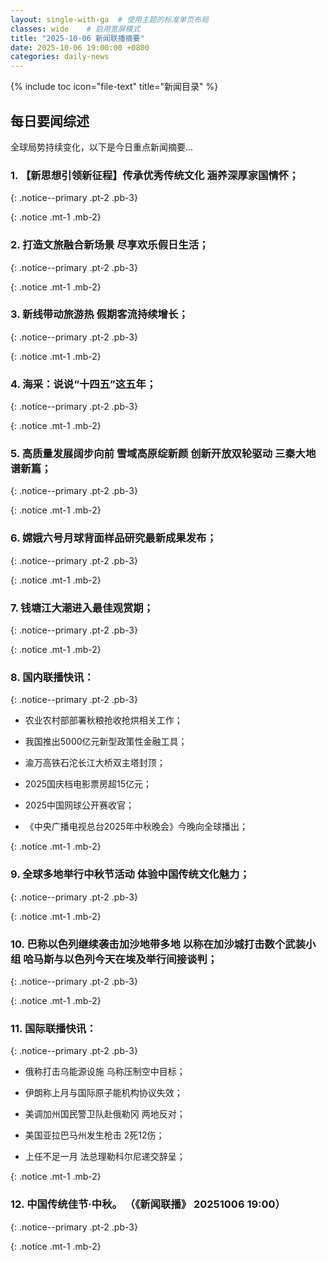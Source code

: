 ```yaml
---
layout: single-with-ga  # 使用主题的标准单页布局
classes: wide    # 启用宽屏模式
title: "2025-10-06 新闻联播摘要"
date: 2025-10-06 19:00:00 +0800
categories: daily-news
---
```


{% include toc icon="file-text" title="新闻目录" %}
   
## 每日要闻综述

全球局势持续变化，以下是今日重点新闻摘要...

### 1. 【新思想引领新征程】传承优秀传统文化 涵养深厚家国情怀； 

{: .notice--primary .pt-2 .pb-3}

{: .notice .mt-1 .mb-2}

### 2. 打造文旅融合新场景 尽享欢乐假日生活； 

{: .notice--primary .pt-2 .pb-3}

{: .notice .mt-1 .mb-2}

### 3. 新线带动旅游热 假期客流持续增长； 

{: .notice--primary .pt-2 .pb-3}

{: .notice .mt-1 .mb-2}

### 4. 海采：说说“十四五”这五年； 

{: .notice--primary .pt-2 .pb-3}

{: .notice .mt-1 .mb-2}

### 5. 高质量发展阔步向前 雪域高原绽新颜 创新开放双轮驱动 三秦大地谱新篇； 

{: .notice--primary .pt-2 .pb-3}

{: .notice .mt-1 .mb-2}

### 6. 嫦娥六号月球背面样品研究最新成果发布； 

{: .notice--primary .pt-2 .pb-3}

{: .notice .mt-1 .mb-2}

### 7. 钱塘江大潮进入最佳观赏期； 

{: .notice--primary .pt-2 .pb-3}

{: .notice .mt-1 .mb-2}

### 8. 国内联播快讯： 

{: .notice--primary .pt-2 .pb-3}

- 农业农村部部署秋粮抢收抢烘相关工作；

- 我国推出5000亿元新型政策性金融工具；

- 渝万高铁石沱长江大桥双主塔封顶；

- 2025国庆档电影票房超15亿元；

- 2025中国网球公开赛收官；

- 《中央广播电视总台2025年中秋晚会》今晚向全球播出；

{: .notice .mt-1 .mb-2}

### 9. 全球多地举行中秋节活动 体验中国传统文化魅力； 

{: .notice--primary .pt-2 .pb-3}

{: .notice .mt-1 .mb-2}

### 10. 巴称以色列继续袭击加沙地带多地 以称在加沙城打击数个武装小组 哈马斯与以色列今天在埃及举行间接谈判； 

{: .notice--primary .pt-2 .pb-3}

{: .notice .mt-1 .mb-2}

### 11. 国际联播快讯： 

{: .notice--primary .pt-2 .pb-3}

- 俄称打击乌能源设施 乌称压制空中目标；

- 伊朗称上月与国际原子能机构协议失效；

- 美调加州国民警卫队赴俄勒冈 两地反对；

- 美国亚拉巴马州发生枪击 2死12伤；

- 上任不足一月 法总理勒科尔尼递交辞呈；

{: .notice .mt-1 .mb-2}

### 12. 中国传统佳节·中秋。 （《新闻联播》 20251006 19:00） 

{: .notice--primary .pt-2 .pb-3}

{: .notice .mt-1 .mb-2}